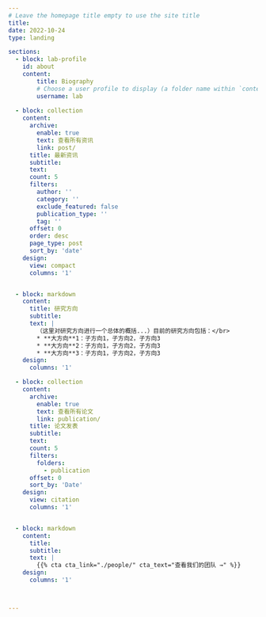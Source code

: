 ```yaml
---
# Leave the homepage title empty to use the site title
title:
date: 2022-10-24
type: landing

sections:
  - block: lab-profile
    id: about
    content:
        title: Biography
        # Choose a user profile to display (a folder name within `content/authors/`)
        username: lab
  
  - block: collection
    content:
      archive:
        enable: true
        text: 查看所有资讯
        link: post/
      title: 最新资讯
      subtitle: 
      text:
      count: 5
      filters:
        author: ''
        category: ''
        exclude_featured: false
        publication_type: ''
        tag: ''
      offset: 0
      order: desc
      page_type: post
      sort_by: 'date'
    design:
      view: compact
      columns: '1'


  - block: markdown
    content:
      title: 研究方向
      subtitle:
      text: |
        （这里对研究方向进行一个总体的概括...）目前的研究方向包括：</br>
        * **大方向**1：子方向1，子方向2，子方向3
        * **大方向**2：子方向1，子方向2，子方向3
        * **大方向**3：子方向1，子方向2，子方向3
    design:
      columns: '1'

  - block: collection
    content:
      archive:
        enable: true
        text: 查看所有论文
        link: publication/
      title: 论文发表
      subtitle: 
      text:
      count: 5
      filters:
        folders:
          - publication
      offset: 0
      sort_by: 'Date'
    design:
      view: citation
      columns: '1'


  - block: markdown
    content:
      title:
      subtitle:
      text: |
        {{% cta cta_link="./people/" cta_text="查看我们的团队 →" %}}
    design:
      columns: '1'



---
```

